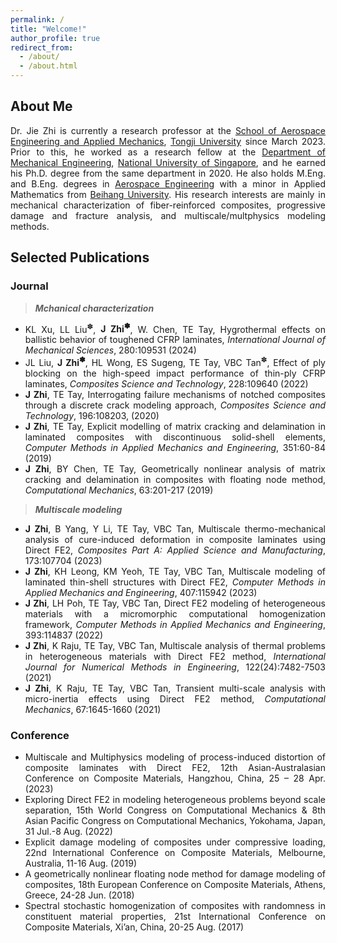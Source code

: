 ```yaml
---
permalink: /
title: "Welcome!"
author_profile: true
redirect_from: 
  - /about/
  - /about.html
---
```


<style> .aligncenter {text-align: center;} </style>
<style> body {text-align: justify} </style> <!-- Justify text. -->

## About Me

Dr. Jie Zhi is currently a research professor at the [School of Aerospace Engineering and Applied Mechanics](https://aero-mech.tongji.edu.cn/main.htm), [Tongji University](https://www.tongji.edu.cn/) since March 2023. Prior to this, he worked as a research fellow at the [Department of Mechanical Engineering](https://cde.nus.edu.sg/me/), [National University of Singapore](https://nus.edu.sg/), and he earned his Ph.D. degree from the same department in 2020. He also holds M.Eng. and B.Eng. degrees in [Aerospace Engineering](http://www.sa.buaa.edu.cn/) with a minor in Applied Mathematics from [Beihang University](https://www.buaa.edu.cn/). His research interests are mainly in mechanical characterization of fiber-reinforced composites, progressive damage and fracture analysis, and multiscale/multphysics modeling methods. 

## Selected Publications

### Journal
> ***Mchanical characterization***

- KL Xu, LL Liu<sup>&#10045;</sup>, **J Zhi<sup>&#10045;</sup>**, W. Chen, TE Tay, Hygrothermal effects on ballistic behavior of toughened CFRP laminates, *International Journal of Mechanical Sciences*, 280:109531 (2024)
- JL Liu, **J Zhi<sup>&#10045;</sup>**, HL Wong, ES Sugeng, TE Tay, VBC Tan<sup>&#10045;</sup>, Effect of ply blocking on the high-speed impact performance of thin-ply CFRP laminates, *Composites Science and Technology*, 228:109640 (2022)
- **J Zhi**, TE Tay, Interrogating failure mechanisms of notched composites through a discrete crack modeling approach, *Composites Science and Technology*, 196:108203, (2020)
- **J Zhi**, TE Tay, Explicit modelling of matrix cracking and delamination in laminated composites with discontinuous solid-shell elements, *Computer Methods in Applied Mechanics and Engineering*, 351:60-84 (2019)
- **J Zhi**, BY Chen, TE Tay, Geometrically nonlinear analysis of matrix cracking and delamination in composites with floating node method, *Computational Mechanics*, 63:201-217 (2019)

> ***Multiscale modeling***

- **J Zhi**, B Yang, Y Li, TE Tay, VBC Tan, Multiscale thermo-mechanical analysis of cure-induced deformation in composite laminates using Direct FE2, *Composites Part A: Applied Science and Manufacturing*, 173:107704 (2023)
- **J Zhi**, KH Leong, KM Yeoh, TE Tay, VBC Tan, Multiscale modeling of laminated thin-shell structures with Direct FE2, *Computer Methods in Applied Mechanics and Engineering*, 407:115942 (2023)
- **J Zhi**, LH Poh, TE Tay, VBC Tan, Direct FE2 modeling of heterogeneous materials with a micromorphic computational homogenization framework, *Computer Methods in Applied Mechanics and Engineering*, 393:114837 (2022)
- **J Zhi**, K Raju, TE Tay, VBC Tan, Multiscale analysis of thermal problems in heterogeneous materials with Direct FE2 method, *International Journal for Numerical Methods in Engineering*, 122(24):7482-7503 (2021)
- **J Zhi**, K Raju, TE Tay, VBC Tan, Transient multi-scale analysis with micro-inertia effects using Direct FE2 method, *Computational Mechanics*, 67:1645-1660 (2021)

### Conference
- Multiscale and Multiphysics modeling of process-induced distortion of composite laminates with Direct FE2, 12th Asian-Australasian Conference on Composite Materials, Hangzhou, China, 25 – 28 Apr. (2023)
- Exploring Direct FE2 in modeling heterogeneous problems beyond scale separation, 15th World Congress on Computational Mechanics & 8th Asian Pacific Congress on Computational Mechanics, Yokohama, Japan, 31 Jul.-8 Aug. (2022)
- Explicit damage modeling of composites under compressive loading, 22nd International Conference on Composite Materials, Melbourne, Australia, 11-16 Aug. (2019)
- A geometrically nonlinear floating node method for damage modeling of composites, 18th European Conference on Composite Materials, Athens, Greece, 24-28 Jun. (2018)
- Spectral stochastic homogenization of composites with randomness in constituent material properties, 21st International Conference on Composite Materials, Xi’an, China, 20-25 Aug. (2017)
